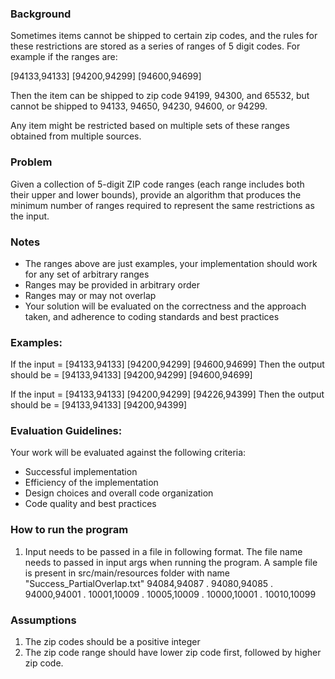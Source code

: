 ### Background
Sometimes items cannot be shipped to certain zip codes, and the rules for these restrictions are stored as a series of ranges of 5 digit codes. For example if the ranges are:

[94133,94133] [94200,94299] [94600,94699]

Then the item can be shipped to zip code 94199, 94300, and 65532, but cannot be shipped to 94133, 94650, 94230, 94600, or 94299.

Any item might be restricted based on multiple sets of these ranges obtained from multiple sources.

### Problem
Given a collection of 5-digit ZIP code ranges (each range includes both their upper and lower bounds), provide an algorithm that produces the minimum number of ranges required to represent the same restrictions as the input.

### Notes
- The ranges above are just examples, your implementation should work for any set of arbitrary ranges
- Ranges may be provided in arbitrary order
- Ranges may or may not overlap
- Your solution will be evaluated on the correctness and the approach taken, and adherence to coding standards and best practices

### Examples:
If the input = [94133,94133] [94200,94299] [94600,94699]
Then the output should be = [94133,94133] [94200,94299] [94600,94699]

If the input = [94133,94133] [94200,94299] [94226,94399] 
Then the output should be = [94133,94133] [94200,94399]

### Evaluation Guidelines:
Your work will be evaluated against the following criteria:
- Successful implementation
- Efficiency of the implementation
- Design choices and overall code organization
- Code quality and best practices

### How to run the program

1. Input needs to be passed in a file in following format. The file name needs to passed in input args when running the program.
	A sample file is present in src/main/resources folder with name "Success_PartialOverlap.txt"
		94084,94087 . 94080,94085 . 94000,94001 . 10001,10009 . 10005,10009 . 10000,10001 . 10010,10099
		
### Assumptions

1. The zip codes should be a positive integer
2. The zip code range should have lower zip code first, followed by higher zip code.

